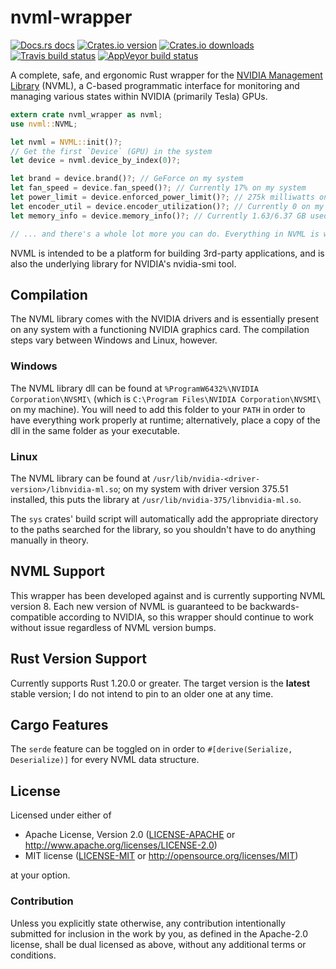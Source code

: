 # nvml-wrapper

[![Docs.rs docs](https://docs.rs/nvml-wrapper/badge.svg)](https://docs.rs/nvml-wrapper)
[![Crates.io version](https://img.shields.io/crates/v/nvml-wrapper.svg?style=flat-square)](https://crates.io/crates/nvml-wrapper)
[![Crates.io downloads](https://img.shields.io/crates/d/nvml-wrapper.svg?style=flat-square)](https://crates.io/crates/nvml-wrapper)
[![Travis build status](https://img.shields.io/travis/Cldfire/nvml-wrapper/master.svg?style=flat-square)](https://travis-ci.org/Cldfire/nvml-wrapper)
[![AppVeyor build status](https://img.shields.io/appveyor/ci/Cldfire/nvml-wrapper/master.svg?style=flat-square)](https://ci.appveyor.com/project/Cldfire/nvml-wrapper)

A complete, safe, and ergonomic Rust wrapper for the
[NVIDIA Management Library](https://developer.nvidia.com/nvidia-management-library-nvml)
(NVML), a C-based programmatic interface for monitoring and managing various states within
NVIDIA (primarily Tesla) GPUs.

```rust
extern crate nvml_wrapper as nvml;
use nvml::NVML;

let nvml = NVML::init()?;
// Get the first `Device` (GPU) in the system
let device = nvml.device_by_index(0)?;

let brand = device.brand()?; // GeForce on my system
let fan_speed = device.fan_speed()?; // Currently 17% on my system
let power_limit = device.enforced_power_limit()?; // 275k milliwatts on my system
let encoder_util = device.encoder_utilization()?; // Currently 0 on my system; Not encoding anything
let memory_info = device.memory_info()?; // Currently 1.63/6.37 GB used on my system

// ... and there's a whole lot more you can do. Everything in NVML is wrapped and ready to go
```

NVML is intended to be a platform for building 3rd-party applications, and is
also the underlying library for NVIDIA's nvidia-smi tool.

## Compilation

The NVML library comes with the NVIDIA drivers and is essentially present on any
system with a functioning NVIDIA graphics card. The compilation steps vary
between Windows and Linux, however.

### Windows

The NVML library dll can be found at `%ProgramW6432%\NVIDIA Corporation\NVSMI\`
(which is `C:\Program Files\NVIDIA Corporation\NVSMI\` on my machine). You will need
to add this folder to your `PATH` in order to have everything work properly at
runtime; alternatively, place a copy of the dll in the same folder as your executable.

### Linux

The NVML library can be found at `/usr/lib/nvidia-<driver-version>/libnvidia-ml.so`;
on my system with driver version 375.51 installed, this puts the library at
`/usr/lib/nvidia-375/libnvidia-ml.so`.

The `sys` crates' build script will automatically add the appropriate directory to
the paths searched for the library, so you shouldn't have to do anything manually
in theory.

## NVML Support

This wrapper has been developed against and is currently supporting NVML version
8. Each new version of NVML is guaranteed to be backwards-compatible according
to NVIDIA, so this wrapper should continue to work without issue regardless of
NVML version bumps.

## Rust Version Support

Currently supports Rust 1.20.0 or greater. The target version is the **latest**
stable version; I do not intend to pin to an older one at any time.

## Cargo Features

The `serde` feature can be toggled on in order to `#[derive(Serialize, Deserialize)]`
for every NVML data structure.

## License

Licensed under either of

* Apache License, Version 2.0
   ([LICENSE-APACHE](LICENSE-APACHE) or http://www.apache.org/licenses/LICENSE-2.0)
* MIT license
   ([LICENSE-MIT](LICENSE-MIT) or http://opensource.org/licenses/MIT)

at your option.

### Contribution

Unless you explicitly state otherwise, any contribution intentionally submitted
for inclusion in the work by you, as defined in the Apache-2.0 license, shall be
dual licensed as above, without any additional terms or conditions.
